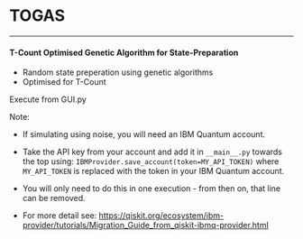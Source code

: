 # TOGAS

---

#### T-Count Optimised Genetic Algorithm for State-Preparation

- Random state preperation using genetic algorithms
- Optimised for T-Count

Execute from GUI.py

Note: 

 - If simulating using noise, you will need an IBM Quantum account. 

 - Take the API key from your account and add it in ```__main__.py``` towards the top using: ```IBMProvider.save_account(token=MY_API_TOKEN)``` where ```MY_API_TOKEN``` is replaced with the token in your IBM Quantum account. 

 - You will only need to do this in one execution - from then on, that line can be removed.

 - For more detail see: https://qiskit.org/ecosystem/ibm-provider/tutorials/Migration_Guide_from_qiskit-ibmq-provider.html
